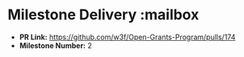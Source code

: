 # Milestone Delivery :mailbox

- **PR Link:** https://github.com/w3f/Open-Grants-Program/pulls/174
- **Milestone Number:** 2
